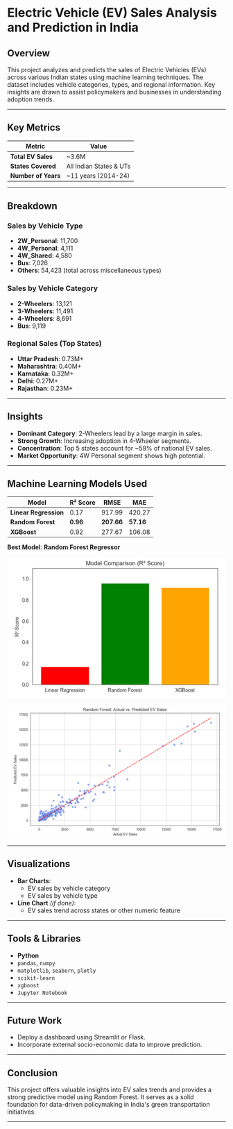 #  Electric Vehicle (EV) Sales Analysis and Prediction in India

##  Overview

This project analyzes and predicts the sales of Electric Vehicles (EVs) across various Indian states using machine learning techniques. The dataset includes vehicle categories, types, and regional information. Key insights are drawn to assist policymakers and businesses in understanding adoption trends.

---

##  Key Metrics

| Metric                       | Value      |
|-----------------------------|------------|
| **Total EV Sales**          | ~3.6M   |
| **States Covered**          | All Indian States & UTs |
| **Number of Years** | ~11 years (2014-24)     |

---

##  Breakdown

###  Sales by Vehicle Type
- **2W_Personal**: 11,700
- **4W_Personal**: 4,111
- **4W_Shared**: 4,580
- **Bus**: 7,026
- **Others**: 54,423 (total across miscellaneous types)

###  Sales by Vehicle Category
- **2-Wheelers**: 13,121
- **3-Wheelers**: 11,491
- **4-Wheelers**: 8,691
- **Bus**: 9,119

###  Regional Sales (Top States)
- **Uttar Pradesh**: 0.73M+
- **Maharashtra**: 0.40M+
- **Karnataka**: 0.32M+
- **Delhi**: 0.27M+
- **Rajasthan**: 0.23M+

---

##  Insights

- **Dominant Category**: 2-Wheelers lead by a large margin in sales.
- **Strong Growth**: Increasing adoption in 4-Wheeler segments.
- **Concentration**: Top 5 states account for ~59% of national EV sales.
- **Market Opportunity**: 4W Personal segment shows high potential.

---

##  Machine Learning Models Used

| Model              | R² Score | RMSE    | MAE     |
|--------------------|----------|---------|---------|
| **Linear Regression** | 0.17     | 917.99 | 420.27  |
| **Random Forest**      | **0.96** | **207.66** | **57.16** |
| **XGBoost**            | 0.92     | 277.67 | 106.08  |

 **Best Model**: **Random Forest Regressor**


![Results](model_results.png)


![ActualVsPredicted](actual_vs_predicted.png)

---

##  Visualizations

- **Bar Charts**: 
  - EV sales by vehicle category
  - EV sales by vehicle type
- **Line Chart** *(if done)*: 
  - EV sales trend across states or other numeric feature

---

##  Tools & Libraries

- **Python**
- `pandas`, `numpy`
- `matplotlib`, `seaborn`, `plotly`
- `scikit-learn`
- `xgboost`
- `Jupyter Notebook`

---

##  Future Work

- Deploy a dashboard using Streamlit or Flask.
- Incorporate external socio-economic data to improve prediction.

---

##  Conclusion

This project offers valuable insights into EV sales trends and provides a strong predictive model using Random Forest. It serves as a solid foundation for data-driven policymaking in India's green transportation initiatives.

---
